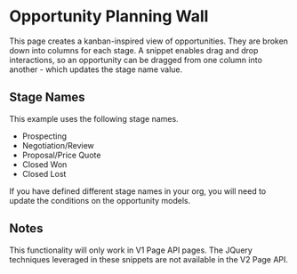 # Opportunity Planning Wall

This page creates a kanban-inspired view of opportunities. They are broken down into columns for each stage.  A snippet enables drag and drop interactions, so an opportunity can be dragged from one column into another - which updates the stage name value.

## Stage Names

This example uses the following stage names.  
- Prospecting
- Negotiation/Review
- Proposal/Price Quote
- Closed Won
- Closed Lost

If you have defined different stage names in your org,  you will need to update the conditions on the opportunity models. 

## Notes

This functionality will only work in V1 Page API pages. The JQuery techniques leveraged in these snippets are not available in the V2 Page API. 
